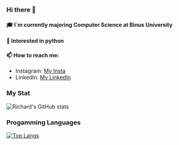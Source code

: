 ### Hi there 👋

#### 🎓 I`m currently majoring Computer Science at Binus University
#### 🐍 Interested in python 
#### 📫 How to reach me:
*  Instagram: [My Insta](https://www.instagram.com/richard__uwu/)
*  LinkedIn: [My LinkedIn](https://www.linkedin.com/in/richard-william-9590161b7/)

### My Stat

![Richard's GitHub stats](https://github-readme-stats.vercel.app/api?username=richard483&show_icons=true&theme=dracula)

### Progamming Languages

[![Top Langs](https://github-readme-stats.vercel.app/api/top-langs/?username=richard483&layout=compact&hide=php,blade&theme=dracula)](https://github.com/richard483/github-readme-stats)
<!--
**richard483/richard483** is a ✨ _special_ ✨ repository because its `README.md` (this file) appears on your GitHub profile.

Here are some ideas to get you started:

- 🔭 I’m currently working on ...
- 🌱 I’m currently learning ...
- 👯 I’m looking to collaborate on ...
- 🤔 I’m looking for help with ...
- 💬 Ask me about ...
- 📫 How to reach me: ...
- 😄 Pronouns: ...
- ⚡ Fun fact: ...
-->
